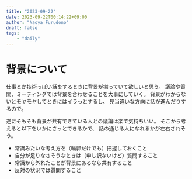 ```yaml
---
title: "2023-09-22"
date: 2023-09-22T00:14:22+09:00
author: "Naoya Furudono"
draft: false
tags:
    - "daily"
---
```


# 背景について

仕事とか技術っぽい話をするときに背景が揃っていて欲しいと思う。
議論や質問、ミーティングでは背景を合わせることを大事にしていく。
背景がわからないとモヤモヤしてときにはイラっとするし、
見当違いな方向に話が進んだりするので。

逆にそもそも背景が共有できている人との議論は楽で気持ちいい。
そこから考えると以下をいかにさっとできるかで、
話の通じる人になれるかが左右されそう。

- 常識みたいな考え方を（輪郭だけでも）把握しておくこと
- 自分が足りなさそうなときは（申し訳ないけど）質問すること
- 常識から外れたことが背景にあるなら共有すること
- 反対の状況では質問すること

